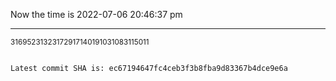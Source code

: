 Now the time is 2022-07-06 20:46:37 pm

---

<small>31695231323172917140191031083115011</small>

```txt

Latest commit SHA is: ec67194647fc4ceb3f3b8fba9d83367b4dce9e6a
```
